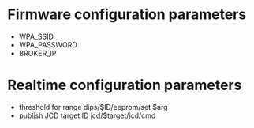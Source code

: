 # Firmware configuration parameters
- WPA_SSID
- WPA_PASSWORD
- BROKER_IP

# Realtime configuration parameters
- threshold for range    dips/$ID/eeprom/set $arg
- publish JCD target ID  jcd/$target/jcd/cmd 


